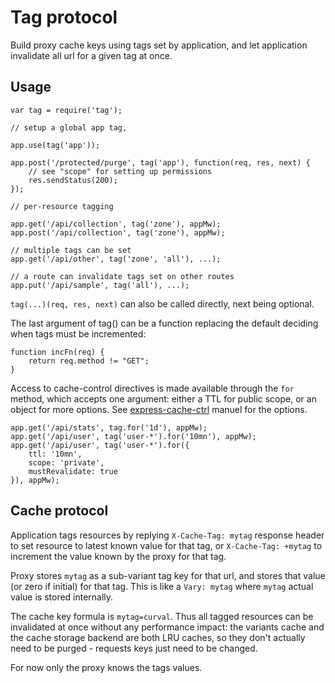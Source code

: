 Tag protocol
============

Build proxy cache keys using tags set by application, and let application
invalidate all url for a given tag at once.


Usage
-----

```
var tag = require('tag');

// setup a global app tag, 

app.use(tag('app'));

app.post('/protected/purge', tag('app'), function(req, res, next) {
	// see "scope" for setting up permissions
	res.sendStatus(200);
});

// per-resource tagging

app.get('/api/collection', tag('zone'), appMw);
app.post('/api/collection', tag('zone'), appMw);

// multiple tags can be set
app.get('/api/other', tag('zone', 'all'), ...);

// a route can invalidate tags set on other routes
app.put('/api/sample', tag('all'), ...);

```

`tag(...)(req, res, next)` can also be called directly, next being optional.

The last argument of tag() can be a function replacing the default deciding
when tags must be incremented:
```
function incFn(req) {
	return req.method != "GET";
}
```

Access to cache-control directives is made available through the `for` method,
which accepts one argument: either a TTL for public scope, or an object for
more options.
See [express-cache-ctrl](https://github.com/clcastro87/express-cache-ctrl) manuel
for the options.

```
app.get('/api/stats', tag.for('1d'), appMw);
app.get('/api/user', tag('user-*').for('10mn'), appMw);
app.get('/api/user', tag('user-*').for({
	ttl: '10mn',
	scope: 'private',
	mustRevalidate: true
}), appMw);
```


Cache protocol
--------------

Application tags resources by replying `X-Cache-Tag: mytag` response header
to set resource to latest known value for that tag, or `X-Cache-Tag: +mytag`
to increment the value known by the proxy for that tag.

Proxy stores `mytag` as a sub-variant tag key for that url, and stores that
value (or zero if initial) for that tag.
This is like a `Vary: mytag` where `mytag` actual value is stored internally.

The cache key formula is `mytag=curval`. Thus all tagged resources can be
invalidated at once without any performance impact: the variants cache and the
cache storage backend are both LRU caches, so they don't actually need to be
purged - requests keys just need to be changed.

For now only the proxy knows the tags values.

